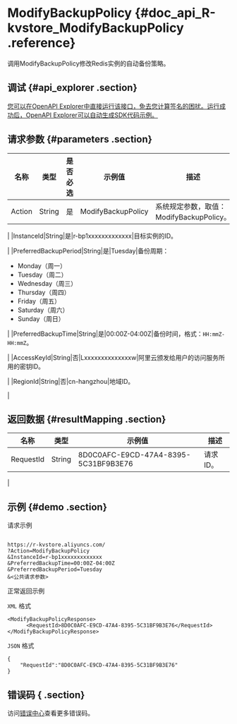 # ModifyBackupPolicy {#doc_api_R-kvstore_ModifyBackupPolicy .reference}

调用ModifyBackupPolicy修改Redis实例的自动备份策略。

## 调试 {#api_explorer .section}

[您可以在OpenAPI Explorer中直接运行该接口，免去您计算签名的困扰。运行成功后，OpenAPI Explorer可以自动生成SDK代码示例。](https://api.aliyun.com/#product=R-kvstore&api=ModifyBackupPolicy&type=RPC&version=2015-01-01)

## 请求参数 {#parameters .section}

|名称|类型|是否必选|示例值|描述|
|--|--|----|---|--|
|Action|String|是|ModifyBackupPolicy|系统规定参数，取值：ModifyBackupPolicy。

 |
|InstanceId|String|是|r-bp1xxxxxxxxxxxxx|目标实例的ID。

 |
|PreferredBackupPeriod|String|是|Tuesday|备份周期：

 -   Monday（周一）
-   Tuesday（周二）
-   Wednesday（周三）
-   Thursday（周四）
-   Friday（周五）
-   Saturday（周六）
-   Sunday（周日）

 |
|PreferredBackupTime|String|是|00:00Z-04:00Z|备份时间，格式：`HH:mmZ-HH:mmZ`。

 |
|AccessKeyId|String|否|Lxxxxxxxxxxxxxxw|阿里云颁发给用户的访问服务所用的密钥ID。

 |
|RegionId|String|否|cn-hangzhou|地域ID。

 |

## 返回数据 {#resultMapping .section}

|名称|类型|示例值|描述|
|--|--|---|--|
|RequestId|String|8D0C0AFC-E9CD-47A4-8395-5C31BF9B3E76|请求ID。

 |

## 示例 {#demo .section}

请求示例

``` {#request_demo}

https://r-kvstore.aliyuncs.com/
?Action=ModifyBackupPolicy
&InstanceId=r-bp1xxxxxxxxxxxxx
&PreferredBackupTime=00:00Z-04:00Z
&PreferredBackupPeriod=Tuesday
&<公共请求参数>

```

正常返回示例

`XML` 格式

``` {#xml_return_success_demo}
<ModifyBackupPolicyResponse>
      <RequestId>8D0C0AFC-E9CD-47A4-8395-5C31BF9B3E76</RequestId>
</ModifyBackupPolicyResponse>
```

`JSON` 格式

``` {#json_return_success_demo}
{
	"RequestId":"8D0C0AFC-E9CD-47A4-8395-5C31BF9B3E76"
}
```

## 错误码 { .section}

访问[错误中心](https://error-center.aliyun.com/status/product/R-kvstore)查看更多错误码。

